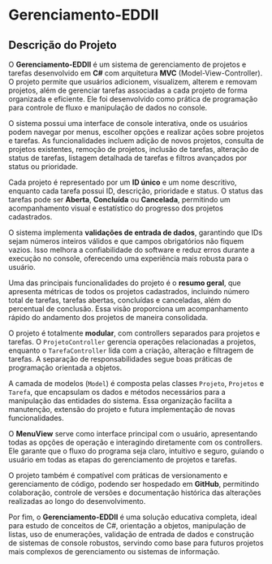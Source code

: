 # Gerenciamento-EDDII

## Descrição do Projeto

O **Gerenciamento-EDDII** é um sistema de gerenciamento de projetos e tarefas desenvolvido em **C#** com arquitetura **MVC** (Model-View-Controller). O projeto permite que usuários adicionem, visualizem, alterem e removam projetos, além de gerenciar tarefas associadas a cada projeto de forma organizada e eficiente. Ele foi desenvolvido como prática de programação para controle de fluxo e manipulação de dados no console.

O sistema possui uma interface de console interativa, onde os usuários podem navegar por menus, escolher opções e realizar ações sobre projetos e tarefas. As funcionalidades incluem adição de novos projetos, consulta de projetos existentes, remoção de projetos, inclusão de tarefas, alteração de status de tarefas, listagem detalhada de tarefas e filtros avançados por status ou prioridade.

Cada projeto é representado por um **ID único** e um nome descritivo, enquanto cada tarefa possui ID, descrição, prioridade e status. O status das tarefas pode ser **Aberta**, **Concluída** ou **Cancelada**, permitindo um acompanhamento visual e estatístico do progresso dos projetos cadastrados.

O sistema implementa **validações de entrada de dados**, garantindo que IDs sejam números inteiros válidos e que campos obrigatórios não fiquem vazios. Isso melhora a confiabilidade do software e reduz erros durante a execução no console, oferecendo uma experiência mais robusta para o usuário.

Uma das principais funcionalidades do projeto é o **resumo geral**, que apresenta métricas de todos os projetos cadastrados, incluindo número total de tarefas, tarefas abertas, concluídas e canceladas, além do percentual de conclusão. Essa visão proporciona um acompanhamento rápido do andamento dos projetos de maneira consolidada.

O projeto é totalmente **modular**, com controllers separados para projetos e tarefas. O `ProjetoController` gerencia operações relacionadas a projetos, enquanto o `TarefaController` lida com a criação, alteração e filtragem de tarefas. A separação de responsabilidades segue boas práticas de programação orientada a objetos.

A camada de modelos (`Model`) é composta pelas classes `Projeto`, `Projetos` e `Tarefa`, que encapsulam os dados e métodos necessários para a manipulação das entidades do sistema. Essa organização facilita a manutenção, extensão do projeto e futura implementação de novas funcionalidades.

O **MenuView** serve como interface principal com o usuário, apresentando todas as opções de operação e interagindo diretamente com os controllers. Ele garante que o fluxo do programa seja claro, intuitivo e seguro, guiando o usuário em todas as etapas do gerenciamento de projetos e tarefas.

O projeto também é compatível com práticas de versionamento e gerenciamento de código, podendo ser hospedado em **GitHub**, permitindo colaboração, controle de versões e documentação histórica das alterações realizadas ao longo do desenvolvimento.

Por fim, o **Gerenciamento-EDDII** é uma solução educativa completa, ideal para estudo de conceitos de C#, orientação a objetos, manipulação de listas, uso de enumerações, validação de entrada de dados e construção de sistemas de console robustos, servindo como base para futuros projetos mais complexos de gerenciamento ou sistemas de informação.

